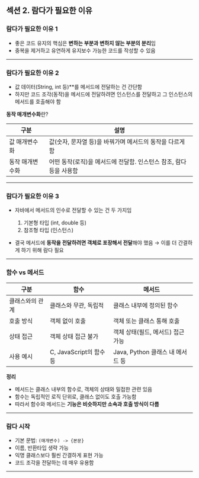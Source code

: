 
## 섹션 2. 람다가 필요한 이유

### 람다가 필요한 이유 1

* 좋은 코드 유지의 핵심은 **변하는 부분과 변하지 않는 부분의 분리**임
* 중복을 제거하고 유연하게 유지보수 가능한 코드를 작성할 수 있음

---

### 람다가 필요한 이유 2

* 값 데이터(String, int 등)\*\*를 메서드에 전달하는 건 간단함
* 하지만 코드 조각(동작)을 메서드에 전달하려면 인스턴스를 전달하고 그 인스턴스의 메서드를 호출해야 함

**동작 매개변수화**란?

| 구분       | 설명                                      |
| -------- | --------------------------------------- |
| 값 매개변수화  | 값(숫자, 문자열 등)을 바꿔가며 메서드의 동작을 다르게 함       |
| 동작 매개변수화 | 어떤 동작(로직)을 메서드에 전달함. 인스턴스 참조, 람다 등을 사용함 |

---

### 람다가 필요한 이유 3

* 자바에서 메서드의 인수로 전달할 수 있는 건 두 가지임

    1. 기본형 타입 (int, double 등)
    2. 참조형 타입 (인스턴스)

* 결국 메서드에 **동작을 전달하려면 객체로 포장해서 전달**해야 했음 → 이를 더 간결하게 하기 위해 람다 필요

---

### 함수 vs 메서드

| 구분       | 함수                  | 메서드                      |
| -------- | ------------------- | ------------------------ |
| 클래스와의 관계 | 클래스와 무관, 독립적        | 클래스 내부에 정의된 함수           |
| 호출 방식    | 객체 없이 호출            | 객체 또는 클래스 통해 호출          |
| 상태 접근    | 객체 상태 접근 불가         | 객체 상태(필드, 메서드) 접근 가능     |
| 사용 예시    | C, JavaScript의 함수 등 | Java, Python 클래스 내 메서드 등 |

**정리**

* 메서드는 클래스 내부의 함수로, 객체의 상태와 밀접한 관련 있음
* 함수는 독립적인 로직 단위로, 클래스 없이도 호출 가능함
* 따라서 함수와 메서드는 **기능은 비슷하지만 소속과 호출 방식이 다름**

---

### 람다 시작

* 기본 문법: `(매개변수) -> {본문}`
* 이름, 반환타입 생략 가능
* 익명 클래스보다 훨씬 간결하게 표현 가능
* 코드 조각을 전달하는 데 매우 유용함

---

